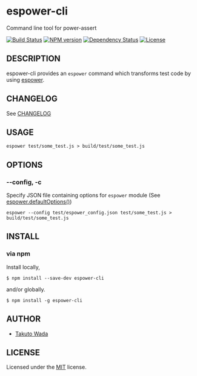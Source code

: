 espower-cli
================================

Command line tool for power-assert

[![Build Status][travis-image]][travis-url]
[![NPM version][npm-image]][npm-url]
[![Dependency Status][depstat-image]][depstat-url]
[![License][license-image]][license-url]


DESCRIPTION
---------------------------------------

espower-cli provides an `espower` command which transforms test code by using [espower](http://github.com/twada/espower).


CHANGELOG
---------------------------------------
See [CHANGELOG](https://github.com/twada/espower-cli/blob/master/CHANGELOG.md)


USAGE
---------------------------------------

```
espower test/some_test.js > build/test/some_test.js 
```


OPTIONS
---------------------------------------

### --config, -c

Specify JSON file containing options for `espower` module (See [espower.defaultOptions()](https://github.com/twada/espower#var-options--espowerdefaultoptions))

```
espower --config test/espower_config.json test/some_test.js > build/test/some_test.js 
```


INSTALL
---------------------------------------

### via npm

Install locally,

    $ npm install --save-dev espower-cli

and/or globally.

    $ npm install -g espower-cli


AUTHOR
---------------------------------------
* [Takuto Wada](http://github.com/twada)


LICENSE
---------------------------------------
Licensed under the [MIT](http://twada.mit-license.org/) license.


[npm-url]: https://npmjs.org/package/espower-cli
[npm-image]: https://badge.fury.io/js/espower-cli.svg

[travis-url]: http://travis-ci.org/twada/espower-cli
[travis-image]: https://secure.travis-ci.org/twada/espower-cli.svg?branch=master

[depstat-url]: https://gemnasium.com/twada/espower-cli
[depstat-image]: https://gemnasium.com/twada/espower-cli.svg

[license-url]: http://twada.mit-license.org/
[license-image]: http://img.shields.io/badge/license-MIT-brightgreen.svg
